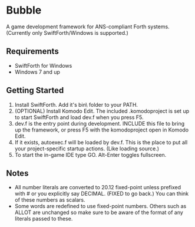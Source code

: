 # Bubble

A game development framework for ANS-compliant Forth systems.  (Currently only SwiftForth/Windows is supported.)

## Requirements
- SwiftForth for Windows
- Windows 7 and up


## Getting Started
1. Install SwiftForth.  Add it's bin\ folder to your PATH.
1. (OPTIONAL) Install Komodo Edit.  The included .komodoproject is set up to start SwiftForth and load dev.f when you press F5.
1. dev.f is the entry point during development.  INCLUDE this file to bring up the framework, or press F5 with the komodoproject open in Komodo Edit.
1. If it exists, autoexec.f will be loaded by dev.f.  This is the place to put all your project-specific startup actions.  (Like loading source.)
1. To start the in-game IDE type GO.  Alt-Enter toggles fullscreen.

## Notes

- All number literals are converted to 20.12 fixed-point unless prefixed with # or you explicitly say DECIMAL.  (FIXED to go back.)  You can think of these numbers as scalars.
- Some words are redefined to use fixed-point numbers.  Others such as ALLOT are unchanged so make sure to be aware of the format of any literals passed to these.
